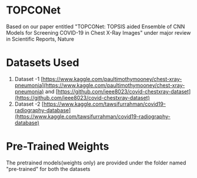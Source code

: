 # TOPCONet
Based on our paper entitled "TOPCONet: TOPSIS aided Ensemble of CNN Models for Screening COVID-19 in Chest X-Ray Images" under major review in Scientific Reports, Nature
# Datasets Used
1. Dataset -1 [https://www.kaggle.com/paultimothymooney/chest-xray-pneumonia](https://www.kaggle.com/paultimothymooney/chest-xray-pneumonia) and [https://github.com/ieee8023/covid-chestxray-dataset](https://github.com/ieee8023/covid-chestxray-dataset)
2. Dataset -2 [https://www.kaggle.com/tawsifurrahman/covid19-radiography-database](https://www.kaggle.com/tawsifurrahman/covid19-radiography-database)
# Pre-Trained Weights
The pretrained models(weights only) are provided under the folder named "pre-trained" for both the datasets
